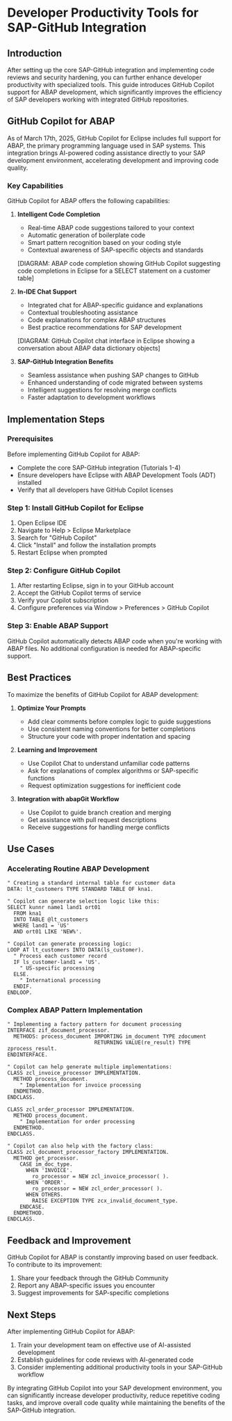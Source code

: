 # Developer Productivity Tools for SAP-GitHub Integration

## Introduction

After setting up the core SAP-GitHub integration and implementing code reviews and security hardening, you can further enhance developer productivity with specialized tools. This guide introduces GitHub Copilot support for ABAP development, which significantly improves the efficiency of SAP developers working with integrated GitHub repositories.

## GitHub Copilot for ABAP

As of March 17th, 2025, GitHub Copilot for Eclipse includes full support for ABAP, the primary programming language used in SAP systems. This integration brings AI-powered coding assistance directly to your SAP development environment, accelerating development and improving code quality.

### Key Capabilities

GitHub Copilot for ABAP offers the following capabilities:

1. **Intelligent Code Completion**
   - Real-time ABAP code suggestions tailored to your context
   - Automatic generation of boilerplate code
   - Smart pattern recognition based on your coding style
   - Contextual awareness of SAP-specific objects and standards

   [DIAGRAM: ABAP code completion showing GitHub Copilot suggesting code completions in Eclipse for a SELECT statement on a customer table]

2. **In-IDE Chat Support**
   - Integrated chat for ABAP-specific guidance and explanations
   - Contextual troubleshooting assistance
   - Code explanations for complex ABAP structures
   - Best practice recommendations for SAP development

   [DIAGRAM: GitHub Copilot chat interface in Eclipse showing a conversation about ABAP data dictionary objects]

3. **SAP-GitHub Integration Benefits**
   - Seamless assistance when pushing SAP changes to GitHub
   - Enhanced understanding of code migrated between systems
   - Intelligent suggestions for resolving merge conflicts
   - Faster adaptation to development workflows

## Implementation Steps

### Prerequisites

Before implementing GitHub Copilot for ABAP:

- Complete the core SAP-GitHub integration (Tutorials 1-4)
- Ensure developers have Eclipse with ABAP Development Tools (ADT) installed
- Verify that all developers have GitHub Copilot licenses

### Step 1: Install GitHub Copilot for Eclipse

1. Open Eclipse IDE
2. Navigate to Help > Eclipse Marketplace
3. Search for "GitHub Copilot"
4. Click "Install" and follow the installation prompts
5. Restart Eclipse when prompted

### Step 2: Configure GitHub Copilot

1. After restarting Eclipse, sign in to your GitHub account
2. Accept the GitHub Copilot terms of service
3. Verify your Copilot subscription
4. Configure preferences via Window > Preferences > GitHub Copilot

### Step 3: Enable ABAP Support

GitHub Copilot automatically detects ABAP code when you're working with ABAP files. No additional configuration is needed for ABAP-specific support.

## Best Practices

To maximize the benefits of GitHub Copilot for ABAP development:

1. **Optimize Your Prompts**
   - Add clear comments before complex logic to guide suggestions
   - Use consistent naming conventions for better completions
   - Structure your code with proper indentation and spacing

2. **Learning and Improvement**
   - Use Copilot Chat to understand unfamiliar code patterns
   - Ask for explanations of complex algorithms or SAP-specific functions
   - Request optimization suggestions for inefficient code

3. **Integration with abapGit Workflow**
   - Use Copilot to guide branch creation and merging
   - Get assistance with pull request descriptions
   - Receive suggestions for handling merge conflicts

## Use Cases

### Accelerating Routine ABAP Development

```abap
" Creating a standard internal table for customer data
DATA: lt_customers TYPE STANDARD TABLE OF kna1.

" Copilot can generate selection logic like this:
SELECT kunnr name1 land1 ort01
  FROM kna1
  INTO TABLE @lt_customers
  WHERE land1 = 'US'
  AND ort01 LIKE 'NEW%'.

" Copilot can generate processing logic:
LOOP AT lt_customers INTO DATA(ls_customer).
  " Process each customer record
  IF ls_customer-land1 = 'US'.
    " US-specific processing
  ELSE.
    " International processing
  ENDIF.
ENDLOOP.
```

### Complex ABAP Pattern Implementation

```abap
" Implementing a factory pattern for document processing
INTERFACE zif_document_processor.
  METHODS: process_document IMPORTING im_document TYPE zdocument
                            RETURNING VALUE(re_result) TYPE zprocess_result.
ENDINTERFACE.

" Copilot can help generate multiple implementations:
CLASS zcl_invoice_processor IMPLEMENTATION.
  METHOD process_document.
    " Implementation for invoice processing
  ENDMETHOD.
ENDCLASS.

CLASS zcl_order_processor IMPLEMENTATION.
  METHOD process_document.
    " Implementation for order processing
  ENDMETHOD.
ENDCLASS.

" Copilot can also help with the factory class:
CLASS zcl_document_processor_factory IMPLEMENTATION.
  METHOD get_processor.
    CASE im_doc_type.
      WHEN 'INVOICE'.
        ro_processor = NEW zcl_invoice_processor( ).
      WHEN 'ORDER'.
        ro_processor = NEW zcl_order_processor( ).
      WHEN OTHERS.
        RAISE EXCEPTION TYPE zcx_invalid_document_type.
    ENDCASE.
  ENDMETHOD.
ENDCLASS.
```

## Feedback and Improvement

GitHub Copilot for ABAP is constantly improving based on user feedback. To contribute to its improvement:

1. Share your feedback through the GitHub Community
2. Report any ABAP-specific issues you encounter
3. Suggest improvements for SAP-specific completions

## Next Steps

After implementing GitHub Copilot for ABAP:

1. Train your development team on effective use of AI-assisted development
2. Establish guidelines for code reviews with AI-generated code
3. Consider implementing additional productivity tools in your SAP-GitHub workflow

By integrating GitHub Copilot into your SAP development environment, you can significantly increase developer productivity, reduce repetitive coding tasks, and improve overall code quality while maintaining the benefits of the SAP-GitHub integration. 